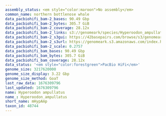 ```yaml
---
assembly_status: <em style="color:maroon">No assembly</em>
common_name: northern bottlenose whale
data_pacbiohifi_bam-2_bases: 90.49 Gbp
data_pacbiohifi_bam-2_bytes: 305.7 GiB
data_pacbiohifi_bam-2_coverage: 28.12x
data_pacbiohifi_bam-2_links: s3://genomeark/species/Hyperoodon_ampullatus/mHypAmp2/genomic_data/pacbio_hifi/<br>
data_pacbiohifi_bam-2_s3gui: https://42basepairs.com/browse/s3/genomeark/species/Hyperoodon_ampullatus/mHypAmp2/genomic_data/pacbio_hifi/
data_pacbiohifi_bam-2_s3url: https://genomeark.s3.amazonaws.com/index.html?prefix=species/Hyperoodon_ampullatus/mHypAmp2/genomic_data/pacbio_hifi/
data_pacbiohifi_bam-2_scale: 0.2757
data_pacbiohifi_bam_bases: 90.49 Gbp
data_pacbiohifi_bam_bytes: 305.7 GiB
data_pacbiohifi_bam_coverage: 28.12x
data_status: '<em style="color:forestgreen">PacBio HiFi</em>'
genome_size: 3217620000
genome_size_display: 3.22 Gbp
genome_size_method: GoaT
last_raw_data: 1676309796
last_updated: 1676309796
name: Hyperoodon ampullatus
name_: Hyperoodon_ampullatus
short_name: mHypAmp
taxon_id: 48744
---
```

